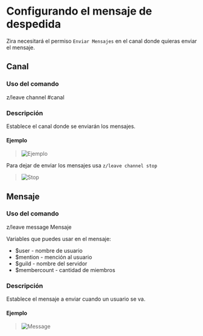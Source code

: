 # Configurando el mensaje de despedida

Zira necesitará el permiso `Enviar Mensajes` en el canal donde quieras enviar el mensaje.

## Canal

### Uso del comando

z/leave channel #canal

### Descripción

Establece el canal donde se enviarán los mensajes.

#### Ejemplo

>![Ejemplo](https://stuff.zira.pw/files/1527372447075.png)

Para dejar de enviar los mensajes usa `z/leave channel stop`

>![Stop](https://stuff.zira.pw/files/1527371638468.png)

## Mensaje

### Uso del comando

z/leave message Mensaje

Variables que puedes usar en el mensaje:
* $user - nombre de usuario
* $mention - mención al usuario
* $guild - nombre del servidor
* $membercount - cantidad de miembros

### Descripción

Establece el mensaje a enviar cuando un usuario se va.

#### Ejemplo

>![Message](https://stuff.zira.pw/files/1527371657948.png)
